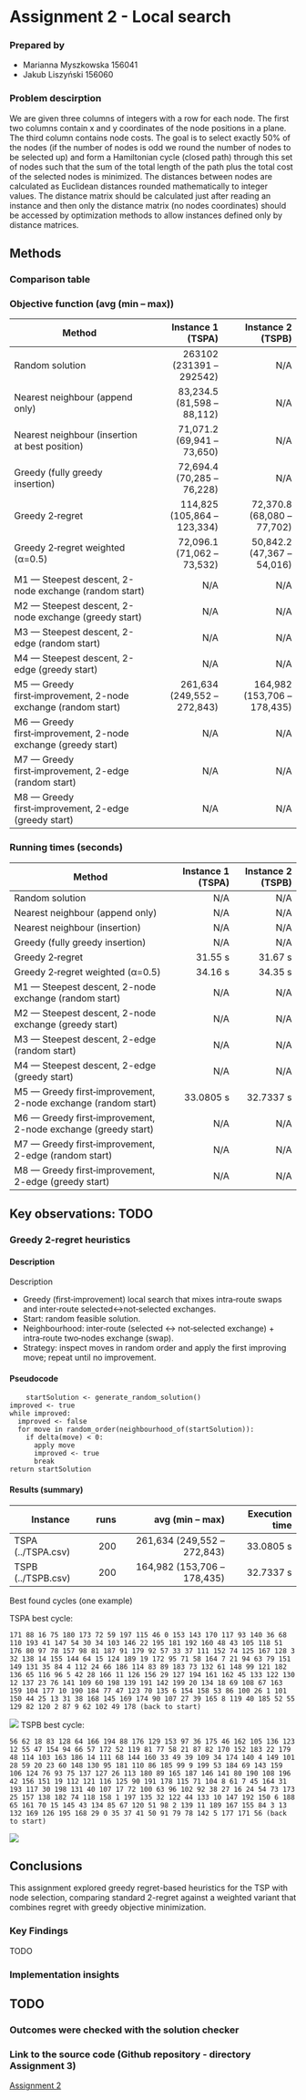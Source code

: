 # Assignment 2 - Local search

### Prepared by

- Marianna Myszkowska 156041
- Jakub Liszyński 156060

### Problem descirption
We are given three columns of integers with a row for each node. The first two columns contain x
and y coordinates of the node positions in a plane. The third column contains node costs. The goal is
to select exactly 50% of the nodes (if the number of nodes is odd we round the number of nodes to
be selected up) and form a Hamiltonian cycle (closed path) through this set of nodes such that the
sum of the total length of the path plus the total cost of the selected nodes is minimized.
The distances between nodes are calculated as Euclidean distances rounded mathematically to
integer values. The distance matrix should be calculated just after reading an instance and then only
the distance matrix (no nodes coordinates) should be accessed by optimization methods to allow
instances defined only by distance matrices.

## Methods

### Comparison table

### Objective function (avg (min – max))

| Method | Instance 1 (TSPA) | Instance 2 (TSPB) |
|---|---:|---:|
| Random solution | 263102 (231391 – 292542) | N/A |
| Nearest neighbour (append only) | 83,234.5 (81,598 – 88,112) | N/A |
| Nearest neighbour (insertion at best position) | 71,071.2 (69,941 – 73,650) | N/A |
| Greedy (fully greedy insertion) | 72,694.4 (70,285 – 76,228) | N/A |
| Greedy 2‑regret | 114,825 (105,864 – 123,334) | 72,370.8 (68,080 – 77,702) |
| Greedy 2‑regret weighted (α=0.5) | 72,096.1 (71,062 – 73,532) | 50,842.2 (47,367 – 54,016) |
| M1 — Steepest descent, 2-node exchange (random start) | N/A | N/A |
| M2 — Steepest descent, 2-node exchange (greedy start) | N/A | N/A |
| M3 — Steepest descent, 2-edge (random start) | N/A | N/A |
| M4 — Steepest descent, 2-edge (greedy start) | N/A | N/A |
| M5 — Greedy first‑improvement, 2-node exchange (random start) | 261,634 (249,552 – 272,843) | 164,982 (153,706 – 178,435) |
| M6 — Greedy first‑improvement, 2-node exchange (greedy start) | N/A | N/A |
| M7 — Greedy first‑improvement, 2-edge (random start) | N/A | N/A |
| M8 — Greedy first‑improvement, 2-edge (greedy start) | N/A | N/A |

### Running times (seconds)

| Method | Instance 1 (TSPA) | Instance 2 (TSPB) |
|---|---:|---:|
| Random solution | N/A | N/A |
| Nearest neighbour (append only) | N/A | N/A |
| Nearest neighbour (insertion) | N/A | N/A |
| Greedy (fully greedy insertion) | N/A | N/A |
| Greedy 2‑regret | 31.55 s | 31.67 s |
| Greedy 2‑regret weighted (α=0.5) | 34.16 s | 34.35 s |
| M1 — Steepest descent, 2-node exchange (random start) | N/A | N/A |
| M2 — Steepest descent, 2-node exchange (greedy start) | N/A | N/A |
| M3 — Steepest descent, 2-edge (random start) | N/A | N/A |
| M4 — Steepest descent, 2-edge (greedy start) | N/A | N/A |
| M5 — Greedy first‑improvement, 2-node exchange (random start) | 33.0805 s | 32.7337 s |
| M6 — Greedy first‑improvement, 2-node exchange (greedy start) | N/A | N/A |
| M7 — Greedy first‑improvement, 2-edge (random start) | N/A | N/A |
| M8 — Greedy first‑improvement, 2-edge (greedy start) | N/A | N/A |

**Key observations:**
TODO
---

### Greedy 2-regret heuristics

#### Description 
Description  
- Greedy (first‑improvement) local search that mixes intra‑route swaps and inter‑route selected↔not‑selected exchanges.  
- Start: random feasible solution.  
- Neighbourhood: inter‑route (selected ↔ not‑selected exchange) + intra‑route two‑nodes exchange (swap).  
- Strategy: inspect moves in random order and apply the first improving move; repeat until no improvement.

#### Pseudocode
``` pseudocode
    startSolution <- generate_random_solution()
improved <- true
while improved:
  improved <- false
  for move in random_order(neighbourhood_of(startSolution)):
    if delta(move) < 0:
      apply move
      improved <- true
      break
return startSolution
```

#### Results (summary)

| Instance | runs | avg (min – max) | Execution time |
|---|---:|---:|---:|
| TSPA (../TSPA.csv) | 200 | 261,634 (249,552 – 272,843) | 33.0805 s |
| TSPB (../TSPB.csv) | 200 | 164,982 (153,706 – 178,435) | 32.7337 s |

Best found cycles (one example)

TSPA best cycle:
```
171 88 16 75 180 173 72 59 197 115 46 0 153 143 170 117 93 140 36 68 110 193 41 147 54 30 34 103 146 22 195 181 192 160 48 43 105 118 51 176 80 97 78 157 98 81 187 91 179 92 57 33 37 111 152 74 125 167 128 3 32 138 14 155 144 64 15 124 189 19 172 95 71 58 164 7 21 94 63 79 151 149 131 35 84 4 112 24 66 186 114 83 89 183 73 132 61 148 99 121 182 136 65 116 96 5 42 28 166 11 126 156 29 127 194 161 162 45 133 122 130 12 137 23 76 141 109 60 198 139 191 142 199 20 134 18 69 108 67 163 159 104 177 10 190 184 77 47 123 70 135 6 154 158 53 86 100 26 1 101 150 44 25 13 31 38 168 145 169 174 90 107 27 39 165 8 119 40 185 52 55 129 82 120 2 87 9 62 102 49 178 (back to start)
```
![](M5_tspa.png)
TSPB best cycle:
```
56 62 18 83 128 64 166 194 88 176 129 153 97 36 175 46 162 105 136 123 12 55 47 154 94 66 57 172 52 119 81 77 58 21 87 82 170 152 183 22 179 48 114 103 163 186 14 111 68 144 160 33 49 39 109 34 174 140 4 149 101 28 59 20 23 60 148 130 95 181 110 86 185 99 9 199 53 184 69 143 159 106 124 76 93 75 137 127 26 113 180 89 165 187 146 141 80 190 108 196 42 156 151 19 112 121 116 125 90 191 178 115 71 104 8 61 7 45 164 31 193 117 30 198 131 40 107 17 72 100 63 96 102 92 38 27 16 24 54 73 173 25 157 138 182 74 118 158 1 197 135 32 122 44 133 10 147 192 150 6 188 65 161 70 15 145 43 134 85 67 120 51 98 2 139 11 189 167 155 84 3 13 132 169 126 195 168 29 0 35 37 41 50 91 79 78 142 5 177 171 56 (back to start)
```

![](M5_tspb.png)








## Conclusions


This assignment explored greedy regret-based heuristics for the TSP with node selection, comparing standard 2-regret against a weighted variant that combines regret with greedy objective minimization.

### Key Findings

TODO


### Implementation insights

TODO
---

### Outcomes were checked with the solution checker

### Link to the source code (Github repository - directory Assignment 3)

[Assignment 2](https://github.com/Strajkerr/EvolutionaryComputing/tree/main/Assignment_3)
